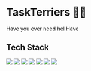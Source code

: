 # TaskTerriers 🐕‍🦺

Have you ever need hel
Have 

## Tech Stack

<img src="https://img.shields.io/badge/reactnative-61DAFB?style=for-the-badge&logo=react&logoColor=white"> <img src="https://img.shields.io/badge/C%23-512BD4?style=for-the-badge&logo=c%23&logoColor=white"> <img src="https://img.shields.io/badge/NancyFX-000000?style=for-the-badge&logoColor=white"> <img src="https://img.shields.io/badge/typescript-3178C6?style=for-the-badge&logo=typescript&logoColor=white"> <img src="https://img.shields.io/badge/.NET-512BD4?style=for-the-badge&logo=dotNet&logoColor=white"> <img src="https://img.shields.io/badge/prettier-F7B93E?style=for-the-badge&logo=prettier&logoColor=black">
<img src="https://img.shields.io/badge/firebase-FFCA28?style=for-the-badge&logo=firebase&logoColor=black">



